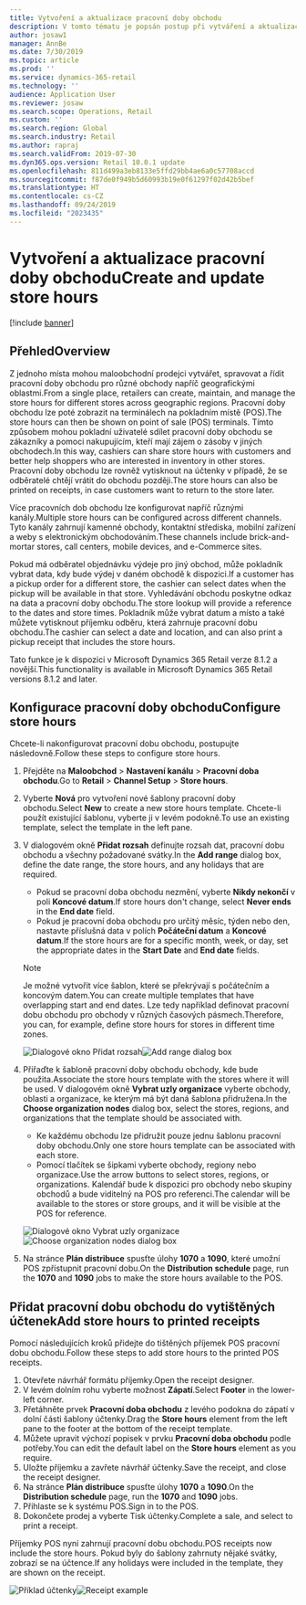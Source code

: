 ```yaml
---
title: Vytvoření a aktualizace pracovní doby obchodu
description: V tomto tématu je popsán postup při vytváření a aktualizaci pracovní doby obchodu v programu Retail Headquarters.
author: josaw1
manager: AnnBe
ms.date: 7/30/2019
ms.topic: article
ms.prod: ''
ms.service: dynamics-365-retail
ms.technology: ''
audience: Application User
ms.reviewer: josaw
ms.search.scope: Operations, Retail
ms.custom: ''
ms.search.region: Global
ms.search.industry: Retail
ms.author: rapraj
ms.search.validFrom: 2019-07-30
ms.dyn365.ops.version: Retail 10.0.1 update
ms.openlocfilehash: 811d499a3eb8133e5ffd29bb4ae6a0c57708accd
ms.sourcegitcommit: f87de0f949b5d60993b19e0f61297f02d42b5bef
ms.translationtype: HT
ms.contentlocale: cs-CZ
ms.lasthandoff: 09/24/2019
ms.locfileid: "2023435"
---
```

# <a name="create-and-update-store-hours"></a><span data-ttu-id="9749b-103">Vytvoření a aktualizace pracovní doby obchodu</span><span class="sxs-lookup"><span data-stu-id="9749b-103">Create and update store hours</span></span>

[!include [banner](../../includes/banner.md)]

## <a name="overview"></a><span data-ttu-id="9749b-104">Přehled</span><span class="sxs-lookup"><span data-stu-id="9749b-104">Overview</span></span>

<span data-ttu-id="9749b-105">Z jednoho místa mohou maloobchodní prodejci vytvářet, spravovat a řídit pracovní doby obchodu pro různé obchody napříč geografickými oblastmi.</span><span class="sxs-lookup"><span data-stu-id="9749b-105">From a single place, retailers can create, maintain, and manage the store hours for different stores across geographic regions.</span></span> <span data-ttu-id="9749b-106">Pracovní doby obchodu lze poté zobrazit na terminálech na pokladním místě (POS).</span><span class="sxs-lookup"><span data-stu-id="9749b-106">The store hours can then be shown on point of sale (POS) terminals.</span></span> <span data-ttu-id="9749b-107">Tímto způsobem mohou pokladní uživatelé sdílet pracovní doby obchodu se zákazníky a pomoci nakupujícím, kteří mají zájem o zásoby v jiných obchodech.</span><span class="sxs-lookup"><span data-stu-id="9749b-107">In this way, cashiers can share store hours with customers and better help shoppers who are interested in inventory in other stores.</span></span> <span data-ttu-id="9749b-108">Pracovní doby obchodu lze rovněž vytisknout na účtenky v případě, že se odběratelé chtějí vrátit do obchodu později.</span><span class="sxs-lookup"><span data-stu-id="9749b-108">The store hours can also be printed on receipts, in case customers want to return to the store later.</span></span>

<span data-ttu-id="9749b-109">Více pracovních dob obchodu lze konfigurovat napříč různými kanály.</span><span class="sxs-lookup"><span data-stu-id="9749b-109">Multiple store hours can be configured across different channels.</span></span> <span data-ttu-id="9749b-110">Tyto kanály zahrnují kamenné obchody, kontaktní střediska, mobilní zařízení a weby s elektronickým obchodováním.</span><span class="sxs-lookup"><span data-stu-id="9749b-110">These channels include brick-and-mortar stores, call centers, mobile devices, and e-Commerce sites.</span></span>

<span data-ttu-id="9749b-111">Pokud má odběratel objednávku výdeje pro jiný obchod, může pokladník vybrat data, kdy bude výdej v daném obchodě k dispozici.</span><span class="sxs-lookup"><span data-stu-id="9749b-111">If a customer has a pickup order for a different store, the cashier can select dates when the pickup will be available in that store.</span></span> <span data-ttu-id="9749b-112">Vyhledávání obchodu poskytne odkaz na data a pracovní doby obchodu.</span><span class="sxs-lookup"><span data-stu-id="9749b-112">The store lookup will provide a reference to the dates and store times.</span></span> <span data-ttu-id="9749b-113">Pokladník může vybrat datum a místo a také můžete vytisknout příjemku odběru, která zahrnuje pracovní dobu obchodu.</span><span class="sxs-lookup"><span data-stu-id="9749b-113">The cashier can select a date and location, and can also print a pickup receipt that includes the store hours.</span></span>

<span data-ttu-id="9749b-114">Tato funkce je k dispozici v Microsoft Dynamics 365 Retail verze 8.1.2 a novější.</span><span class="sxs-lookup"><span data-stu-id="9749b-114">This functionality is available in Microsoft Dynamics 365 Retail versions 8.1.2 and later.</span></span>

## <a name="configure-store-hours"></a><span data-ttu-id="9749b-115">Konfigurace pracovní doby obchodu</span><span class="sxs-lookup"><span data-stu-id="9749b-115">Configure store hours</span></span>

<span data-ttu-id="9749b-116">Chcete-li nakonfigurovat pracovní dobu obchodu, postupujte následovně.</span><span class="sxs-lookup"><span data-stu-id="9749b-116">Follow these steps to configure store hours.</span></span>

1. <span data-ttu-id="9749b-117">Přejděte na **Maloobchod** \> **Nastavení kanálu** \> **Pracovní doba obchodu**.</span><span class="sxs-lookup"><span data-stu-id="9749b-117">Go to **Retail** \> **Channel Setup** \> **Store hours**.</span></span>
2. <span data-ttu-id="9749b-118">Vyberte **Nová** pro vytvoření nové šablony pracovní doby obchodu.</span><span class="sxs-lookup"><span data-stu-id="9749b-118">Select **New** to create a new store hours template.</span></span> <span data-ttu-id="9749b-119">Chcete-li použít existující šablonu, vyberte ji v levém podokně.</span><span class="sxs-lookup"><span data-stu-id="9749b-119">To use an existing template, select the template in the left pane.</span></span>
3. <span data-ttu-id="9749b-120">V dialogovém okně **Přidat rozsah** definujte rozsah dat, pracovní dobu obchodu a všechny požadované svátky.</span><span class="sxs-lookup"><span data-stu-id="9749b-120">In the **Add range** dialog box, define the date range, the store hours, and any holidays that are required.</span></span>

    - <span data-ttu-id="9749b-121">Pokud se pracovní doba obchodu nezmění, vyberte **Nikdy nekončí** v poli **Koncové datum**.</span><span class="sxs-lookup"><span data-stu-id="9749b-121">If store hours don't change, select **Never ends** in the **End date** field.</span></span>
    - <span data-ttu-id="9749b-122">Pokud je pracovní doba obchodu pro určitý měsíc, týden nebo den, nastavte příslušná data v polích **Počáteční datum** a **Koncové datum**.</span><span class="sxs-lookup"><span data-stu-id="9749b-122">If the store hours are for a specific month, week, or day, set the appropriate dates in the **Start Date** and **End date** fields.</span></span>

    > [!NOTE]
    > <span data-ttu-id="9749b-123">Je možné vytvořit více šablon, které se překrývají s počátečním a koncovým datem.</span><span class="sxs-lookup"><span data-stu-id="9749b-123">You can create multiple templates that have overlapping start and end dates.</span></span> <span data-ttu-id="9749b-124">Lze tedy například definovat pracovní dobu obchodu pro obchody v různých časových pásmech.</span><span class="sxs-lookup"><span data-stu-id="9749b-124">Therefore, you can, for example, define store hours for stores in different time zones.</span></span>

    <span data-ttu-id="9749b-125">![Dialogové okno Přidat rozsah](../dev-itpro/media/Storehours1.png "Dialogové okno Přidat rozsah")</span><span class="sxs-lookup"><span data-stu-id="9749b-125">![Add range dialog box](../dev-itpro/media/Storehours1.png "Add range dialog box")</span></span>

4. <span data-ttu-id="9749b-126">Přiřaďte k šabloně pracovní doby obchodu obchody, kde bude použita.</span><span class="sxs-lookup"><span data-stu-id="9749b-126">Associate the store hours template with the stores where it will be used.</span></span> <span data-ttu-id="9749b-127">V dialogovém okně **Vybrat uzly organizace** vyberte obchody, oblasti a organizace, ke kterým má být daná šablona přidružena.</span><span class="sxs-lookup"><span data-stu-id="9749b-127">In the **Choose organization nodes** dialog box, select the stores, regions, and organizations that the template should be associated with.</span></span>

    - <span data-ttu-id="9749b-128">Ke každému obchodu lze přidružit pouze jednu šablonu pracovní doby obchodu.</span><span class="sxs-lookup"><span data-stu-id="9749b-128">Only one store hours template can be associated with each store.</span></span>
    - <span data-ttu-id="9749b-129">Pomocí tlačítek se šipkami vyberte obchody, regiony nebo organizace.</span><span class="sxs-lookup"><span data-stu-id="9749b-129">Use the arrow buttons to select stores, regions, or organizations.</span></span> <span data-ttu-id="9749b-130">Kalendář bude k dispozici pro obchody nebo skupiny obchodů a bude viditelný na POS pro referenci.</span><span class="sxs-lookup"><span data-stu-id="9749b-130">The calendar will be available to the stores or store groups, and it will be visible at the POS for reference.</span></span>

    <span data-ttu-id="9749b-131">![Dialogové okno Vybrat uzly organizace](../dev-itpro/media/Storehours2.png "Dialogové okno Vybrat uzly organizace")</span><span class="sxs-lookup"><span data-stu-id="9749b-131">![Choose organization nodes dialog box](../dev-itpro/media/Storehours2.png "Choose organization nodes dialog box")</span></span>

5. <span data-ttu-id="9749b-132">Na stránce **Plán distribuce** spusťte úlohy **1070** a **1090**, které umožní POS zpřístupnit pracovní dobu.</span><span class="sxs-lookup"><span data-stu-id="9749b-132">On the **Distribution schedule** page, run the **1070** and **1090** jobs to make the store hours available to the POS.</span></span>

## <a name="add-store-hours-to-printed-receipts"></a><span data-ttu-id="9749b-133">Přidat pracovní dobu obchodu do vytištěných účtenek</span><span class="sxs-lookup"><span data-stu-id="9749b-133">Add store hours to printed receipts</span></span>

<span data-ttu-id="9749b-134">Pomocí následujících kroků přidejte do tištěných příjemek POS pracovní dobu obchodu.</span><span class="sxs-lookup"><span data-stu-id="9749b-134">Follow these steps to add store hours to the printed POS receipts.</span></span>

1. <span data-ttu-id="9749b-135">Otevřete návrhář formátu příjemky.</span><span class="sxs-lookup"><span data-stu-id="9749b-135">Open the receipt designer.</span></span>
2. <span data-ttu-id="9749b-136">V levém dolním rohu vyberte možnost **Zápatí**.</span><span class="sxs-lookup"><span data-stu-id="9749b-136">Select **Footer** in the lower-left corner.</span></span>
3. <span data-ttu-id="9749b-137">Přetáhněte prvek **Pracovní doba obchodu** z levého podokna do zápatí v dolní části šablony účtenky.</span><span class="sxs-lookup"><span data-stu-id="9749b-137">Drag the **Store hours** element from the left pane to the footer at the bottom of the receipt template.</span></span>
4. <span data-ttu-id="9749b-138">Můžete upravit výchozí popisek v prvku **Pracovní doba obchodu** podle potřeby.</span><span class="sxs-lookup"><span data-stu-id="9749b-138">You can edit the default label on the **Store hours** element as you require.</span></span>
5. <span data-ttu-id="9749b-139">Uložte příjemku a zavřete návrhář účtenky.</span><span class="sxs-lookup"><span data-stu-id="9749b-139">Save the receipt, and close the receipt designer.</span></span>
6. <span data-ttu-id="9749b-140">Na stránce **Plán distribuce** spusťte úlohy **1070** a **1090**.</span><span class="sxs-lookup"><span data-stu-id="9749b-140">On the **Distribution schedule** page, run the **1070** and **1090** jobs.</span></span>
7. <span data-ttu-id="9749b-141">Přihlaste se k systému POS.</span><span class="sxs-lookup"><span data-stu-id="9749b-141">Sign in to the POS.</span></span>
8. <span data-ttu-id="9749b-142">Dokončete prodej a vyberte Tisk účtenky.</span><span class="sxs-lookup"><span data-stu-id="9749b-142">Complete a sale, and select to print a receipt.</span></span>

<span data-ttu-id="9749b-143">Příjemky POS nyní zahrnují pracovní dobu obchodu.</span><span class="sxs-lookup"><span data-stu-id="9749b-143">POS receipts now include the store hours.</span></span> <span data-ttu-id="9749b-144">Pokud byly do šablony zahrnuty nějaké svátky, zobrazí se na účtence.</span><span class="sxs-lookup"><span data-stu-id="9749b-144">If any holidays were included in the template, they are shown on the receipt.</span></span>

<span data-ttu-id="9749b-145">![Příklad účtenky](../dev-itpro/media/Storehours3.png "Příklad účtenky")</span><span class="sxs-lookup"><span data-stu-id="9749b-145">![Receipt example](../dev-itpro/media/Storehours3.png "Receipt example")</span></span>
